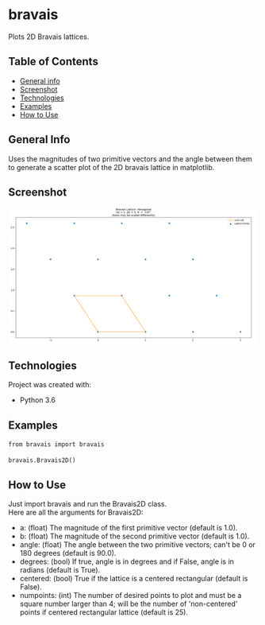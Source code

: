 # bravais
Plots 2D Bravais lattices.

## Table of Contents
* [General info](#general-info)
* [Screenshot](#screenshot)
* [Technologies](#technologies)
* [Examples](#examples)
* [How to Use](#how-to-use)

## General Info
Uses the magnitudes of two primitive vectors and the angle between them to generate a scatter plot of the 2D bravais lattice in matplotlib.

## Screenshot
![lattice](/screenshot/lattice.PNG)

## Technologies
Project was created with:
* Python 3.6

## Examples
    from bravais import bravais

    bravais.Bravais2D()

## How to Use
Just import bravais and run the Bravais2D class.  
Here are all the arguments for Bravais2D:
* a: (float) The magnitude of the first primitive vector (default is 1.0).
* b: (float) The magnitude of the second primitive vector (default is 1.0).
* angle: (float) The angle between the two primitive vectors; can't be 0 or 180 degrees (default is 90.0).
* degrees: (bool) If true, angle is in degrees and if False, angle is in radians (default is True).
* centered: (bool) True if the lattice is a centered rectangular (default is False).
* numpoints: (int) The number of desired points to plot and must be a square number larger than 4; will be the number of 'non-centered' points if centered rectangular lattice (default is 25).
